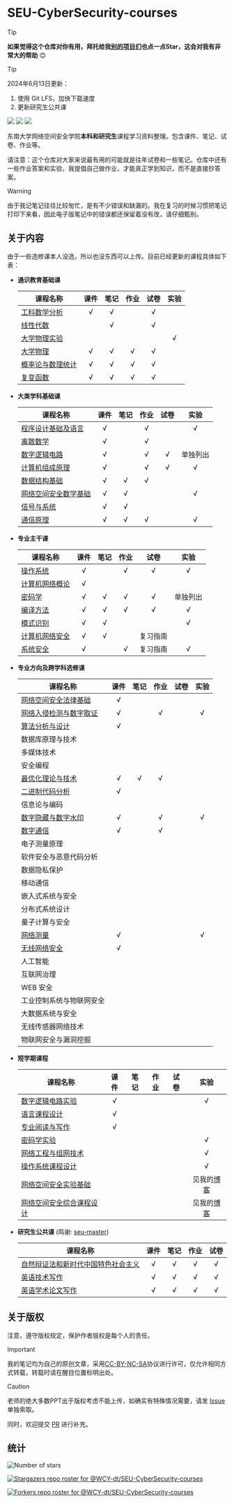 # SEU-CyberSecurity-courses

> [!TIP]
> **如果觉得这个仓库对你有用，拜托给我[别的项目们](https://github.com/WCY-dt?tab=repositories)也点一点Star，这会对我有非常大的帮助** :blush:

> [!TIP]
> 2024年6月13日更新：
>
> 1. 使用 Git LFS，加快下载速度
> 2. 更新研究生公共课

<img src="https://img.shields.io/github/stars/wcy-dt/SEU-CyberSecurity-courses.svg"> <img src="https://img.shields.io/github/forks/wcy-dt/SEU-CyberSecurity-courses.svg"> <img src="https://badges.frapsoft.com/os/v3/open-source.svg?v=103">

东南大学网络空间安全学院**本科和研究生**课程学习资料整理。包含课件、笔记、试卷、作业等。

请注意：这个仓库对大家来说最有用的可能就是往年试卷和一些笔记。仓库中还有一些作业答案和实验，我提倡自己做作业，才能真正学到知识，而不是直接抄答案。

> [!WARNING]
> 由于我记笔记往往比较匆忙，是有不少错误和缺漏的。我在复习的时候习惯把笔记打印下来看，因此电子版笔记中的错误都还保留着没有改，请仔细甄别。

## 关于内容

由于一些选修课本人没选，所以也没东西可以上传。目前已经更新的课程具体如下表：

- **通识教育基础课**

  | 课程名称                                                     | 课件 | 笔记 | 作业 | 试卷 | 实验 |
  | ------------------------------------------------------------ | :--: | :--: | :--: | :--: | :--: |
  | [工科数学分析](https://github.com/WCY-dt/SEU-CyberSecurity-courses/tree/main/通识教育基础课/工科数学分析) |  √   |  √   |      |  √   |      |
  | [线性代数](https://github.com/WCY-dt/SEU-CyberSecurity-courses/tree/main/通识教育基础课/线性代数)  |      |  √   |      |  √   |      |
  | [大学物理实验](https://github.com/WCY-dt/SEU-CyberSecurity-courses/tree/main/通识教育基础课/大学物理实验)   |      |      |      |      |  √   |
  | [大学物理](https://github.com/WCY-dt/SEU-CyberSecurity-courses/tree/main/通识教育基础课/大学物理) |  √   |  √   |  √   |  √   |      |
  | [概率论与数理统计](https://github.com/WCY-dt/SEU-CyberSecurity-courses/tree/main/通识教育基础课/概率论与数理统计) |  √   |  √   |  √   |  √   |      |
  | [复变函数](https://github.com/WCY-dt/SEU-CyberSecurity-courses/tree/main/通识教育基础课/复变函数) |  √   |  √   |  √   |  √   |      |

- **大类学科基础课**

  | 课程名称             | 课件 | 笔记 | 作业 | 试卷 |   实验   |
  | -------------------- | :--: | :--: | :--: | :--: | :------: |
  | [程序设计基础及语言](https://github.com/WCY-dt/SEU-CyberSecurity-courses/tree/main/大类学科基础课/程序设计基础及语言)   |  √   |      |  √   |      |    √     |
  | [离散数学](https://github.com/WCY-dt/SEU-CyberSecurity-courses/tree/main/大类学科基础课/离散数学)  |  √   |      |  √   |      |          |
  | [数字逻辑电路](https://github.com/WCY-dt/SEU-CyberSecurity-courses/tree/main/大类学科基础课/数字逻辑电路)    |  √   |      |  √   |  √   | 单独列出 |
  | [计算机组成原理](https://github.com/WCY-dt/SEU-CyberSecurity-courses/tree/main/大类学科基础课/计算机组成原理)       |  √   |      |  √   |  √   |    √     |
  | [数据结构基础](https://github.com/WCY-dt/SEU-CyberSecurity-courses/tree/main/大类学科基础课/数据结构基础)         |  √   |  √   |  √   |      |          |
  | [网络空间安全数学基础](https://github.com/WCY-dt/SEU-CyberSecurity-courses/tree/main/大类学科基础课/网络空间安全数学基础) |  √   |  √   |      |      |    √     |
  | [信号与系统](https://github.com/WCY-dt/SEU-CyberSecurity-courses/tree/main/大类学科基础课/信号与系统)           |  √   |  √   |      |      |          |
  | [通信原理](https://github.com/WCY-dt/SEU-CyberSecurity-courses/tree/main/大类学科基础课/通信原理)             |  √   |  √   |  √   |      |    √     |
  
- **专业主干课**

  | 课程名称       | 课件 | 笔记 | 作业 |   试卷   |   实验   |
  | -------------- | :--: | :--: | :--: | :------: | :------: |
  | [操作系统](https://github.com/WCY-dt/SEU-CyberSecurity-courses/tree/main/专业主干课/操作系统)       |  √   |      |  √   |    √     |    √     |
  | [计算机网络概论](https://github.com/WCY-dt/SEU-CyberSecurity-courses/tree/main/专业主干课/计算机网络概论) |  √   |      |      |          |          |
  | [密码学](https://github.com/WCY-dt/SEU-CyberSecurity-courses/tree/main/专业主干课/密码学)         |  √   |  √   |  √   |    √     | 单独列出 |
  | [编译方法](https://github.com/WCY-dt/SEU-CyberSecurity-courses/tree/main/专业主干课/编译方法)       |  √   |  √   |  √   |    √     |    √     |
  | [模式识别](https://github.com/WCY-dt/SEU-CyberSecurity-courses/tree/main/专业主干课/模式识别)       |  √   |  √   |      |          |    √     |
  | [计算机网络安全](https://github.com/WCY-dt/SEU-CyberSecurity-courses/tree/main/专业主干课/计算机网络安全) |  √   |  √   |      | 复习指南 |          |
  | [系统安全](https://github.com/WCY-dt/SEU-CyberSecurity-courses/tree/main/专业主干课/系统安全)       |  √   |      |  √   | 复习指南 |    √     |

- **专业方向及跨学科选修课**

  | 课程名称                 | 课件 | 笔记 | 作业 | 试卷 | 实验 |
  | ------------------------ | :--: | :--: | :--: | :--: | :--: |
  | [网络空间安全法律基础](https://github.com/WCY-dt/SEU-CyberSecurity-courses/tree/main/专业方向及跨学科选修课/网络空间安全法律基础)    |  √   |      |      |      |      |
  | [网络入侵检测与数字取证](https://github.com/WCY-dt/SEU-CyberSecurity-courses/tree/main/专业方向及跨学科选修课/网络入侵检测与数字取证)   |  √   |      |  √   |      |  √   |
  | [算法分析与设计](https://github.com/WCY-dt/SEU-CyberSecurity-courses/tree/main/专业方向及跨学科选修课/算法分析与设计)           |  √   |      |      |      |      |
  | 数据库原理与技术         |      |      |      |      |      |
  | 多媒体技术               |      |      |      |      |      |
  | 安全编程                 |      |      |      |      |      |
  | [最优化理论与技术](https://github.com/WCY-dt/SEU-CyberSecurity-courses/tree/main/专业方向及跨学科选修课/最优化理论与技术)         |  √   |  √   |  √   |      |      |
  | [二进制代码分析](https://github.com/WCY-dt/SEU-CyberSecurity-courses/tree/main/专业方向及跨学科选修课/二进制代码分析)           |  √   |      |      |      |      |
  | 信息论与编码             |      |      |      |      |      |
  | [数字隐藏与数字水印](https://github.com/WCY-dt/SEU-CyberSecurity-courses/tree/main/专业方向及跨学科选修课/数字隐藏与数字水印)      |  √   |      |  √   |      |  √   |
  | [数字通信](https://github.com/WCY-dt/SEU-CyberSecurity-courses/tree/main/专业方向及跨学科选修课/数字通信)              |  √   |      |  √   |      |      |
  | 电子测量原理             |      |      |      |      |      |
  | 软件安全与恶意代码分析   |      |      |      |      |      |
  | 数据隐私保护             |      |      |      |      |      |
  | 移动通信                 |      |      |      |      |      |
  | 嵌入式系统与安全         |      |      |      |      |      |
  | 分布式系统设计           |      |      |      |      |      |
  | 量子计算与安全           |      |      |      |      |      |
  | [网络测量](https://github.com/WCY-dt/SEU-CyberSecurity-courses/tree/main/专业方向及跨学科选修课/网络测量)         |  √   |      |      |      |  √   |
  | [无线网络安全](https://github.com/WCY-dt/SEU-CyberSecurity-courses/tree/main/专业方向及跨学科选修课/无线网络安全)       |  √   |      |      |      |      |
  | 人工智能                 |      |      |      |      |      |
  | 互联网治理               |      |      |      |      |      |
  | WEB 安全                 |      |      |      |      |      |
  | 工业控制系统与物联网安全 |      |      |      |      |      |
  | 大数据系统与安全         |      |      |      |      |      |
  | 无线传感器网络技术       |      |      |      |      |      |
  | 物联网安全与漏洞挖掘     |      |      |      |      |      |

- **短学期课程**

  | 课程名称       | 课件 | 笔记 | 作业 | 试卷 | 实验 |
  | -------------- | :--: | :--: | :--: | :--: | :--: |
  | [数字逻辑电路实验](https://github.com/WCY-dt/SEU-CyberSecurity-courses/tree/main/短学期课程/数字逻辑电路实验) | √ |  |  |  | √ |
  | [语言课程设计](https://github.com/WCY-dt/SEU-CyberSecurity-courses/tree/main/短学期课程/语言课程设计) | √ |  |  |  |  |
  | [专业阅读与写作](https://github.com/WCY-dt/SEU-CyberSecurity-courses/tree/main/短学期课程/专业阅读与写作) | √ |  |  |  |  |
  | [密码学实验](https://github.com/WCY-dt/SEU-CyberSecurity-courses/tree/main/短学期课程/密码学实验) |  |  |  |  | √ |
  | [网络工程与组网技术](https://github.com/WCY-dt/SEU-CyberSecurity-courses/tree/main/短学期课程/网络工程与组网技术) |      |      |      |      |  √   |
  | [操作系统课程设计](https://github.com/WCY-dt/SEU-CyberSecurity-courses/tree/main/短学期课程/操作系统课程设计) | | | | | √ |
  | [网络空间安全实验基础](https://blog.ch3nyang.top/) |      |      |      |      | 见我的[博客](https://blog.ch3nyang.top/) |
  | [网络空间安全综合课程设计](https://blog.ch3nyang.top/) | | | | | 见我的[博客](https://blog.ch3nyang.top/) |

- **研究生公共课** (鸣谢: [seu-master](https://github.com/oneman233/seu-master))

  | 课程名称       | 课件 | 笔记 | 作业 | 试卷 |
  | -------------- | :--: | :--: | :--: | :--: |
  | [自然辩证法和新时代中国特色社会主义](https://github.com/WCY-dt/SEU-CyberSecurity-courses/tree/main/研究生公共课/自然辩证法和新时代中国特色社会主义) | √ | √ | √ | √ |
  | [英语技术写作](https://github.com/WCY-dt/SEU-CyberSecurity-courses/tree/main/研究生公共课/英语技术写作) | √ | √ | √ | √ |
  | [英语学术论文写作](https://github.com/WCY-dt/SEU-CyberSecurity-courses/tree/main/研究生公共课/英语学术论文写作) | √ | √ | √ | √ |

## 关于版权

注意，遵守版权规定，保护作者版权是每个人的责任。

> [!IMPORTANT]
> 我的笔记均为自己的原创文章，采用[CC-BY-NC-SA](http://creativecommons.org/licenses/by-nc-sa/4.0/)协议进行许可，仅允许相同方式转载，转载时请在醒目位置标明出处。

> [!CAUTION]
> 老师的绝大多数PPT出于版权考虑不能上传，如确实有特殊情况需要，请发 [Issue](https://github.com/WCY-dt/SEU-CyberSecurity-courses/issues/new) 单独索取。

同时，欢迎提交 [PR](https://github.com/WCY-dt/SEU-CyberSecurity-courses/compare) 进行补充。

## 统计

![Number of stars](https://starchart.cc/WCY-dt/SEU-CyberSecurity-courses.svg)

[![Stargazers repo roster for @WCY-dt/SEU-CyberSecurity-courses](https://reporoster.com/stars/WCY-dt/SEU-CyberSecurity-courses)](https://github.com/WCY-dt/SEU-CyberSecurity-courses/stargazers)

[![Forkers repo roster for @WCY-dt/SEU-CyberSecurity-courses](https://reporoster.com/forks/WCY-dt/SEU-CyberSecurity-courses)](https://github.com/WCY-dt/SEU-CyberSecurity-courses/network/members)
